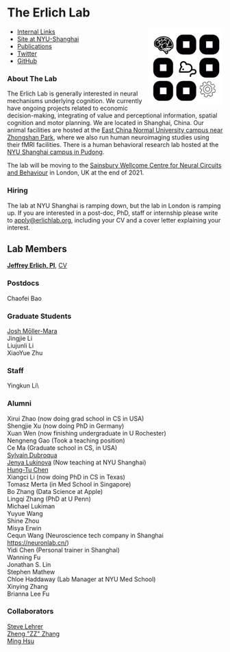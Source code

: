 # The Erlich Lab
<img src='media/logo.png' height=180 align=right>

+ [Internal Links](https://int.erlichlab.org) </br> 
+ [Site at NYU-Shanghai](http://neuro.shanghai.nyu.edu/erlich_lab) </br>
+ [Publications](https://scholar.google.com.hk/citations?user=kI5EI3AAAAAJ&hl=en) </br>
+ [Twitter](https://twitter.com/erlichlab) </br>
+ [GitHub](https://github.com/erlichlab) </br>

### About The Lab

The Erlich Lab is generally interested in neural mechanisms underlying cognition. We currently have ongoing projects related to economic decision-making, integrating of value and perceptional information, spatial cognition and motor planning. We are located in Shanghai, China. Our animal facilities are hosted at the [East China Normal University campus near Zhongshan Park](http://english.ecnu.edu.cn/1810/list.htm), where we also run human neuroimaging studies using their fMRI facilities. There is a human behavioral research lab hosted at the [NYU Shanghai campus in Pudong](https://wp.nyu.edu/shbeel/).

The lab will be moving to the [Sainsbury Wellcome Centre for Neural Circuits and Behaviour](https://www.sainsburywellcome.org/web/) in London, UK at the end of 2021. 

### Hiring

The lab at NYU Shanghai is ramping down, but the lab in London is ramping up. If you are interested in a post-doc, PhD, staff or internship please write to apply@erlichlab.org, including your CV and a cover letter explaining your interest.


## Lab Members

[**Jeffrey Erlich, PI**](http://neuro.shanghai.nyu.edu/erlich_lab), [CV](http://www.cns.nyu.edu/~jerlich/dl/jce_cv.pdf)

### Postdocs

Chaofei Bao

### Graduate Students

[Josh Mōller-Mara](http://jmm.io)\
Jingjie Li\
Liujunli Li\
XiaoYue Zhu

### Staff

Yingkun Li\
<!-- 
### Undergraduates


### Interns
 -->

### Alumni

Xirui Zhao (now doing grad school in CS in USA)\
Shengjie Xu (now doing PhD in Germany)\
Xuan Wen (now finishing undergraduate in U Rochester)\
Nengneng Gao (Took a teaching position)\
Ce Ma (Graduate school in CS, in USA)\
[Sylvain
Dubroqua](https://research.shanghai.nyu.edu/centers-and-institutes/brain/people/sylvain-dubroqua)\
[Jenya
Lukinova](https://research.shanghai.nyu.edu/centers-and-institutes/brain/people/evgeniya-lukinova) (Now teaching at NYU Shanghai)\
[Hung-Tu Chen](https://github.com/transedward)\
Xiangci Li (now doing PhD in CS in Texas)\
Tomasz Merta (in Med School in Singapore)\
Bo Zhang (Data Science at Apple)\
Lingqi Zhang (PhD at U Penn)\
Michael Lukiman\
Yuyue Wang\
Shine Zhou\
Misya Erwin\
Cequn Wang (Neuroscience tech company in Shanghai https://neuronlab.cn/)\
Yidi Chen (Personal trainer in Shanghai)\
Wanning Fu\
Jonathan S. Lin\
Stephen Mathew\
Chloe Haddaway (Lab Manager at NYU Med School)\
Xinying Zhang\
Brianna Lee Fu

### Collaborators

[Steve Lehrer](http://post.queensu.ca/%7Elehrers/)\
[Zheng \"ZZ\"
Zhang](https://shanghai.nyu.edu/academics/faculty/directory/zheng-zhang)\
[Ming Hsu](http://neuroecon.berkeley.edu)

